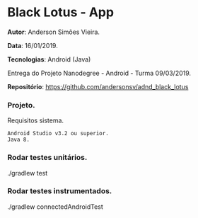 # Black Lotus - App

**Autor**: Anderson Simões Vieira.

**Data**: 16/01/2019.

**Tecnologias**: Android (Java)

Entrega do Projeto Nanodegree - Android - Turma 09/03/2019.

**Repositório**: https://github.com/andersonsv/adnd_black_lotus

### Projeto.

Requisitos sistema.

    Android Studio v3.2 ou superior.
    Java 8.


### Rodar testes unitários.

 ./gradlew test
 
 
 ### Rodar testes instrumentados.

 ./gradlew connectedAndroidTest
